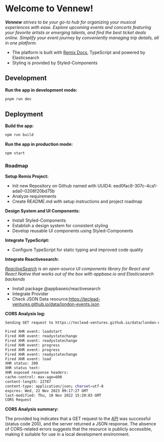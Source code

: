 # Welcome to Vennew!

***Vennew*** *strives to be your go-to hub for organizing your musical experiences with ease. Explore upcoming events and concerts featuring your favorite artists or emerging talents, and find the best ticket deals online. Simplify your event journey by conveniently managing trip details, all in one platform.*

- The platform is built with [Remix Docs](https://remix.run/docs), TypeScript and powered by Elasticsearch
- Styling is provided by Styled-Components
  
## Development

**Run the app in development mode:**

```sh
pnpm run dev
```

## Deployment

**Build the app:**

```sh
npm run build
```

**Run the app in production mode:**

```sh
npm start
```


### Roadmap

**Setup Remix Project:**

- Init new Repository on Github named with UUID4: eed0fac8-307c-4ca1-ada0-0208f20bd75b
- Analyze requirements
- Create README.md with setup instructions and project roadmap

**Design System and UI Components:**

- Install Styled-Components
- Establish a design system for consistent styling
- Develop reusable UI components using Styled-Components

**Integrate TypeScript:**

- Configure TypeScript for static typing and improved code quality

**Integrate Reactivesearch:**

*[ReactiveSearch](https://opensource.appbase.io/reactivesearch/) is an open-source UI components library for React and React Native that works out of the box with appbase.io and Elasticsearch backends*

- Install package @appbaseio/reactivesearch
- Integrate Provider
- Check JSON Data resource:https://teclead-ventures.github.io/data/london-events.json

**CORS Analysis log:**
```sh
Sending GET request to https://teclead-ventures.github.io/data/london-events.json

Fired XHR event: loadstart
Fired XHR event: readystatechange
Fired XHR event: readystatechange
Fired XHR event: progress
Fired XHR event: progress
Fired XHR event: readystatechange
Fired XHR event: load
XHR status: 200
XHR status text:
XHR exposed response headers:
cache-control: max-age=600
content-length: 22787
content-type: application/json; charset=utf-8
expires: Wed, 22 Nov 2023 09:17:27 GMT
last-modified: Thu, 10 Nov 2022 15:20:03 GMT
CORS Request
```

**CORS Analysis summary:**

The provided log indicates that a GET request to the [API](https://teclead-ventures.github.io/data/london-events.json) was successful (status code 200), and the server returned a JSON response. The absence of CORS-related errors suggests that the resource is publicly accessible, making it suitable for use in a local development environment.
